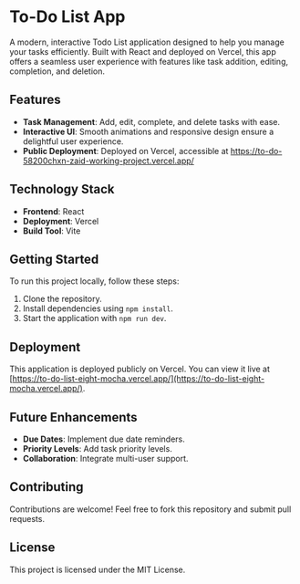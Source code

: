 # To-Do List App

A modern, interactive Todo List application designed to help you manage your tasks efficiently. Built with React and deployed on Vercel, this app offers a seamless user experience with features like task addition, editing, completion, and deletion.

## Features

- **Task Management**: Add, edit, complete, and delete tasks with ease.
- **Interactive UI**: Smooth animations and responsive design ensure a delightful user experience.
- **Public Deployment**: Deployed on Vercel, accessible at https://to-do-58200chxn-zaid-working-project.vercel.app/

## Technology Stack

- **Frontend**: React
- **Deployment**: Vercel
- **Build Tool**: Vite

## Getting Started

To run this project locally, follow these steps:

1. Clone the repository.
2. Install dependencies using `npm install`.
3. Start the application with `npm run dev`.

## Deployment

This application is deployed publicly on Vercel. You can view it live at [https://to-do-list-eight-mocha.vercel.app/](https://to-do-list-eight-mocha.vercel.app/).

## Future Enhancements

- **Due Dates**: Implement due date reminders.
- **Priority Levels**: Add task priority levels.
- **Collaboration**: Integrate multi-user support.

## Contributing

Contributions are welcome! Feel free to fork this repository and submit pull requests.

## License

This project is licensed under the MIT License.
